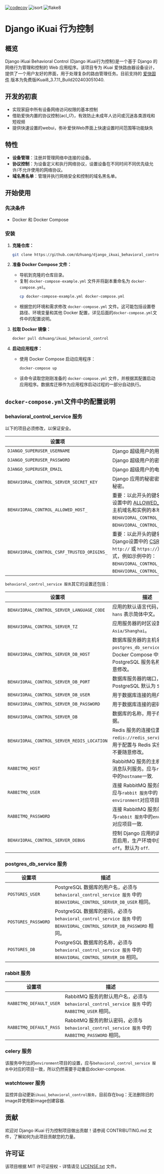 [![codecov](https://codecov.io/gh/dzhuang/django_ikuai_behavioral_control/graph/badge.svg?token=SCIRK0ZKAO)](https://codecov.io/gh/dzhuang/django_ikuai_behavioral_control)
![isort](https://img.shields.io/badge/isort-passing-brightgreen)
![flake8](https://img.shields.io/badge/flake8-passing-brightgreen)

# Django iKuai 行为控制

## 概览

Django iKuai Behavioral Control (Django iKuai行为控制)是一个基于 Django 的网络行为管理和控制的 Web 应用程序。该项目专为 iKuai 爱快路由器设备设计，提供了一个用户友好的界面，用于处理复杂的路由管理任务。目前支持的 [爱快固件](https://www.ikuai8.com/component/download) 版本为免费版iKuai8_3.7.11_Build202403051040.

## 开发的初衷

- 实现家庭中所有设备网络访问权限的基本控制
- 借助爱快内置的协议控制(acl_l7)，有效防止未成年人访问或沉迷各类游戏和短视频
- 提供快速设置的webui，弥补爱快Web界面上快速设置时间范围等功能缺失

## 特性

- **设备管理**：注册并管理网络中连接的设备。
- **协议控制**：为设备定义和执行网络协议，设置设备在不同时间不同优先级允许/不允许使用的网络协议。
- **域名黑名单**：管理并执行网络安全和控制的域名黑名单。

## 开始使用

### 先决条件

- Docker 和 Docker Compose

### 安装

1. **克隆仓库：**
   ```bash
   git clone https://github.com/dzhuang/django_ikuai_behavioral_control.git
   ```

2. **准备 Docker Compose 文件：**
   - 导航到克隆的仓库目录。
   - 复制 `docker-compose-example.yml` 文件并将副本重命名为 `docker-compose.yml`。
     ```bash
     cp docker-compose-example.yml docker-compose.yml
     ```
   - 根据您的环境和需求修改 `docker-compose.yml` 文件。这可能包括设置卷路径、环境变量和其他 Docker 配置，详见后面的`docker-compose.yml`文件中的配置说明。

3. **拉取 Docker 镜像：**
   ```bash
   docker pull dzhuang/ikuai_behavioral_control
   ```

4. **启动应用程序：**
   - 使用 Docker Compose 启动应用程序：
     ```bash
     docker-compose up
     ```
   - 该命令读取您刚刚准备的 `docker-compose.yml` 文件，并根据其配置启动应用程序。数据库迁移作为应用程序启动过程的一部分自动执行。


## `docker-compose.yml`文件中的配置说明

### behavioral_control_service 服务

以下的项目必须修改，以保证安全。

| 设置项                                         | 描述                                                                                   |
|----------------------------------------------|--------------------------------------------------------------------------------------|
| `DJANGO_SUPERUSER_USERNAME`                  | Django 超级用户的用户名，用于创建初始管理员账户。                                                 |
| `DJANGO_SUPERUSER_PASSWORD`                  | Django 超级用户的密码。                                                                     |
| `DJANGO_SUPERUSER_EMAIL`                     | Django 超级用户的电子邮件地址。                                                               |
| `BEHAVIORAL_CONTROL_SERVER_SECRET_KEY`       | Django 应用的秘密密钥，用于安全性关键的操作，如会话、签名等。应保持秘密。                            |
| `BEHAVIORAL_CONTROL_ALLOWED_HOST_`           | 重要：以此开头的键名表示允许访问应用的主机名或IP地址，对应于Django设置中的 [ALLOWED_HOSTS](https://docs.djangoproject.com/en/5.0/ref/settings/#allowed-hosts) 。键值不需要包含scheme，应包含该网站的主机域名和实例的本地ip。例如：`BEHAVIORAL_CONTROL_ALLOWED_HOST_router=foo.com` 和 `BEHAVIORAL_CONTROL_ALLOWED_HOST_local=192.168.1.1`。 |
| `BEHAVIORAL_CONTROL_CSRF_TRUSTED_ORIGINS_`   | 重要：以此开头的键名表示可信的来源域名或IP，用于 CSRF 验证，对应于Django设置中的 [CSRF_TRUSTED_ORIGINS](https://docs.djangoproject.com/en/5.0/ref/settings/#std-setting-CSRF_TRUSTED_ORIGINS)。键值中必须包含scheme（如 `http://` 或 `https://`）。应包含该网站的域名访问方式和实例的本地ip访问方式，例如示例中的：`BEHAVIORAL_CONTROL_CSRF_TRUSTED_ORIGINS_router=https://foo.com` 和 `BEHAVIORAL_CONTROL_CSRF_TRUSTED_ORIGINS_local=http://192.168.1.1`。 |

`behavioral_control_service 服务`其它的设置还包括：

| 设置项                                         | 描述                                                                                   |
|----------------------------------------------|--------------------------------------------------------------------------------------|
| `BEHAVIORAL_CONTROL_SERVER_LANGUAGE_CODE`    | 应用的默认语言代码，例如 `zh-hans` 表示简体中文。                                                  |
| `BEHAVIORAL_CONTROL_SERVER_TZ`               | 应用服务器的时区设置，例如 `Asia/Shanghai`。                                                      |
| `BEHAVIORAL_CONTROL_SERVER_DB_HOST`          | 数据库服务器的主机名，例如 `postgres_db_service` 表示 Docker Compose 中定义的 PostgreSQL 服务名称，不要随意修改。 |
| `BEHAVIORAL_CONTROL_SERVER_DB_PORT`          | 数据库服务器的端口，通常 PostgreSQL 默认为 `5432`。                                               |
| `BEHAVIORAL_CONTROL_SERVER_DB_USER`          | 用于数据库连接的用户名。                                                                     |
| `BEHAVIORAL_CONTROL_SERVER_DB_PASSWORD`      | 用于数据库连接的密码。                                                                     |
| `BEHAVIORAL_CONTROL_SERVER_DB`               | 数据库的名称，用于存储应用数据。                                                               |
| `BEHAVIORAL_CONTROL_SERVER_REDIS_LOCATION`   | Redis 服务的连接位置，格式为 `redis://redis_service:6379`。用于配置与 Redis 实例的连接，不要随意修改。           |
| `RABBITMQ_HOST`                              | RabbitMQ 服务的主机名，用于消息队列服务。应与`rabbit 服务`中的`hostname`一致.|
| `RABBITMQ_USER`                              | 连接 RabbitMQ 服务的用户名。应与`rabbit 服务`中的`environment`对应项目一致.|
| `RABBITMQ_PASSWORD`                          | 连接 RabbitMQ 服务的密码。应与`rabbit 服务`中的`environment`对应项目一致.|
| `BEHAVIORAL_CONTROL_SERVER_DEBUG`            | 控制 Django 应用的调试模式是否启用，生产环境中应设置为 `off`。默认为 `off`.                                   |

### postgres_db_service 服务

| 设置项                                         | 描述                                                                                   |
|----------------------------------------------|--------------------------------------------------------------------------------------|
| `POSTGRES_USER`                              | PostgreSQL 数据库的用户名，必须与 `behavioral_control_service 服务` 中的`BEHAVIORAL_CONTROL_SERVER_DB_USER` 相同。                      |
| `POSTGRES_PASSWORD`                          | PostgreSQL 数据库的密码，必须与 `behavioral_control_service 服务` 中的`BEHAVIORAL_CONTROL_SERVER_DB_PASSWORD` 相同。                    |
| `POSTGRES_DB`                                | PostgreSQL 数据库的名称，必须与 `behavioral_control_service 服务` 中的`BEHAVIORAL_CONTROL_SERVER_DB` 相同。                             |


### rabbit 服务

| 设置项                                         | 描述                                                                                   |
|----------------------------------------------|--------------------------------------------------------------------------------------|
| `RABBITMQ_DEFAULT_USER`                      | RabbitMQ 服务的默认用户名，必须与 `behavioral_control_service 服务` 中的 `RABBITMQ_USER` 相同。         |
| `RABBITMQ_DEFAULT_PASS`                      | RabbitMQ 服务的默认密码，必须与 `behavioral_control_service 服务` 中的 `RABBITMQ_PASSWORD` 相同。       |

### celery 服务

该服务中列出的`environment`项目的设置，应与`behavioral_control_service 服务`中对应的项目一致，所以仍然需要手动重启docker-compose.

### watchtower 服务

监控并自动更新`ikuai_behavioral_control服务`，目前存在bug：无法删除旧的image并使用新image创建容器.


## 贡献

欢迎对 Django iKuai 行为控制项目做出贡献！请参阅 CONTRIBUTING.md 文件，了解如何为此项目贡献您的力量。

## 许可证

该项目根据 MIT 许可证授权 - 详情请见 [LICENSE.txt](https://github.com/dzhuang/django_ikuai_behavioral_control/blob/main/LICENSE.txt) 文件。
